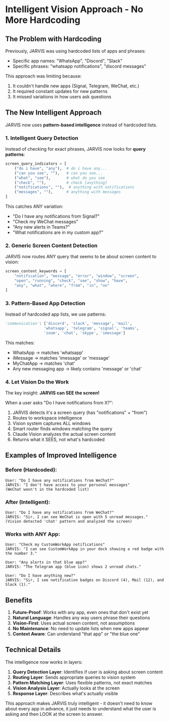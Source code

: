 # Intelligent Vision Approach - No More Hardcoding

## The Problem with Hardcoding

Previously, JARVIS was using hardcoded lists of apps and phrases:
- Specific app names: "WhatsApp", "Discord", "Slack"
- Specific phrases: "whatsapp notifications", "discord messages"

This approach was limiting because:
1. It couldn't handle new apps (Signal, Telegram, WeChat, etc.)
2. It required constant updates for new patterns
3. It missed variations in how users ask questions

## The New Intelligent Approach

JARVIS now uses **pattern-based intelligence** instead of hardcoded lists.

### 1. Intelligent Query Detection

Instead of checking for exact phrases, JARVIS now looks for **query patterns**:

```python
screen_query_indicators = [
    ("do i have", "any"),  # do i have any...
    ("can you see", ""),   # can you see...
    ("what", "see"),       # what do you see
    ("check", ""),         # check [anything]
    ("notifications", ""),  # anything with notifications
    ("messages", ""),      # anything with messages
]
```

This catches ANY variation:
- "Do I have any notifications from Signal?"
- "Check my WeChat messages"
- "Any new alerts in Teams?"
- "What notifications are in my custom app?"

### 2. Generic Screen Content Detection

JARVIS now routes ANY query that seems to be about screen content to vision:

```python
screen_content_keywords = [
    "notification", "message", "error", "window", "screen",
    "open", "running", "check", "see", "show", "have",
    "any", "what", "where", "from", "in", "on"
]
```

### 3. Pattern-Based App Detection

Instead of hardcoded app lists, we use patterns:

```python
'communication': ['discord', 'slack', 'message', 'mail', 
                 'whatsapp', 'telegram', 'signal', 'teams', 
                 'zoom', 'chat', 'skype', 'imessage']
```

This matches:
- WhatsApp → matches 'whatsapp'
- iMessage → matches 'imessage' or 'message'
- MyChatApp → matches 'chat'
- Any new messaging app → likely contains 'message' or 'chat'

### 4. Let Vision Do the Work

The key insight: **JARVIS can SEE the screen!** 

When a user asks "Do I have notifications from X?":
1. JARVIS detects it's a screen query (has "notifications" + "from")
2. Routes to workspace intelligence
3. Vision system captures ALL windows
4. Smart router finds windows matching the query
5. Claude Vision analyzes the actual screen content
6. Returns what it SEES, not what's hardcoded

## Examples of Improved Intelligence

### Before (Hardcoded):
```
User: "Do I have any notifications from WeChat?"
JARVIS: "I don't have access to your personal messages"
(WeChat wasn't in the hardcoded list)
```

### After (Intelligent):
```
User: "Do I have any notifications from WeChat?"
JARVIS: "Sir, I can see WeChat is open with 5 unread messages."
(Vision detected 'chat' pattern and analyzed the screen)
```

### Works with ANY App:
```
User: "Check my CustomWorkApp notifications"
JARVIS: "I can see CustomWorkApp in your dock showing a red badge with the number 3."

User: "Any alerts in that blue app?"
JARVIS: "The Telegram app (blue icon) shows 2 unread chats."

User: "Do I have anything new?"
JARVIS: "Sir, I see notification badges on Discord (4), Mail (12), and Slack (1)."
```

## Benefits

1. **Future-Proof**: Works with any app, even ones that don't exist yet
2. **Natural Language**: Handles any way users phrase their questions
3. **Vision-First**: Uses actual screen content, not assumptions
4. **No Maintenance**: No need to update lists when new apps appear
5. **Context Aware**: Can understand "that app" or "the blue one"

## Technical Details

The intelligence now works in layers:

1. **Query Detection Layer**: Identifies if user is asking about screen content
2. **Routing Layer**: Sends appropriate queries to vision system
3. **Pattern Matching Layer**: Uses flexible patterns, not exact matches
4. **Vision Analysis Layer**: Actually looks at the screen
5. **Response Layer**: Describes what's actually visible

This approach makes JARVIS truly intelligent - it doesn't need to know about every app in advance, it just needs to understand what the user is asking and then LOOK at the screen to answer.